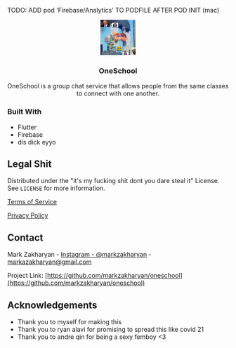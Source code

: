 TODO: ADD 
pod 'Firebase/Analytics' TO PODFILE AFTER POD INIT \(mac\)

<p align="center">
  <a href="https://github.com/markzakharyan/oneschool">
    <img src="images/logo.png" alt="Logo" width="80" height="80">
  </a>

  <h3 align="center">OneSchool</h3>

  <p align="center">
    OneSchool is a group chat service that allows people from the same classes to connect with one another. 
  </p>
</p>




<!-- ABOUT THE PROJECT -->
<!--
## About The Project

[![Product Name Screen Shot][product-screenshot]](https://example.com)
-->


### Built With

* []()Flutter
* []()Firebase
* []()dis dick eyyo



<!-- LICENSE -->
## Legal Shit

Distributed under the "it's my fucking shit dont you dare steal it" License. See `LICENSE` for more information.

[Terms of Service](https://fuckoff.com)

[Privacy Policy](https://fuckoff.com)

<!-- CONTACT -->
## Contact

Mark Zakharyan - [Instagram - @markzakharyan](https://instagram.com/markzakharyan) - markazakharyan@gmail.com

Project Link: [https://github.com/markzakharyan/oneschool](https://github.com/markzakharyan/oneschool)



<!-- ACKNOWLEDGEMENTS -->
## Acknowledgements

* []()Thank you to myself for making this
* []()Thank you to ryan alavi for promising to spread this like covid 21
* []()Thank you to andre qin for being a sexy femboy <3